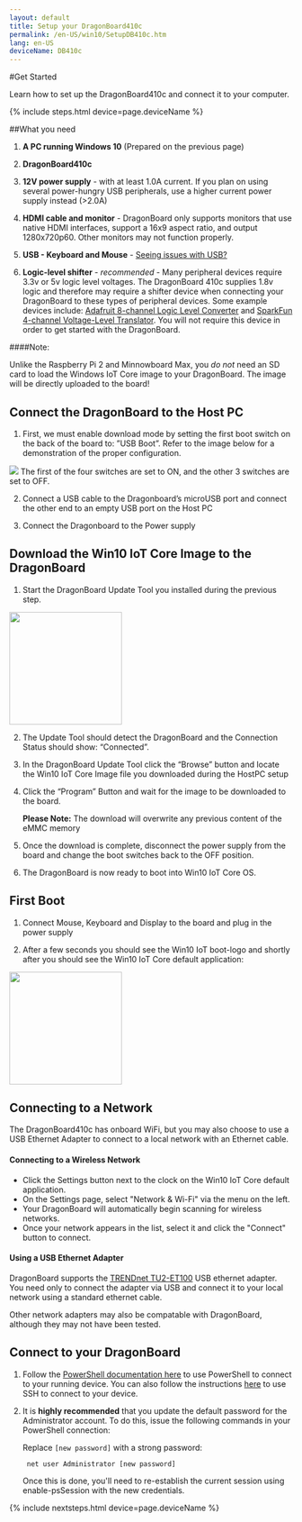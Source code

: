 ```yaml
---
layout: default
title: Setup your DragonBoard410c
permalink: /en-US/win10/SetupDB410c.htm
lang: en-US
deviceName: DB410c
---
```


#Get Started

Learn how to set up the DragonBoard410c and connect it to your computer.

{% include steps.html device=page.deviceName %}


##What you need
1. **A PC running Windows 10** (Prepared on the previous page)

2. **DragonBoard410c**

3. **12V power supply** - with at least 1.0A current.
		If you plan on using several power-hungry USB peripherals, use a higher current power supply instead (>2.0A)
		
4. **HDMI cable and monitor** - DragonBoard only supports monitors that use native HDMI interfaces, support a 16x9 aspect ratio, and output 1280x720p60. Other monitors may not function properly.

5. **USB - Keyboard and Mouse** - [Seeing issues with USB?]({{site.baseurl}}/{{page.lang}}/Faqs.htm#dragonboard)

6. **Logic-level shifter** - *recommended* - Many peripheral devices require 3.3v or 5v logic level voltages. The DragonBoard 410c supplies 1.8v logic and therefore may require a shifter device when connecting your DragonBoard to these types of peripheral devices. Some example devices include: [Adafruit 8-channel Logic Level Converter](https://www.adafruit.com/products/395) and [SparkFun 4-channel Voltage-Level Translator](https://www.sparkfun.com/products/11771). You will not require this device in order to get started with the DragonBoard.


####Note:

Unlike the Raspberry Pi 2 and Minnowboard Max, you *do not* need an SD card to load the Windows IoT Core image to your DragonBoard. The image will be directly uploaded to the board!


## Connect the DragonBoard to the Host PC
1. First, we must enable download mode by setting the first boot switch on the back of the board to: ”USB Boot”. Refer to the image below for a demonstration of the proper configuration.
<img class="image-border" src="{{site.baseurl}}/images/SetupDB410c/dragonboard_usbboot.png">
The first of the four switches are set to ON, and the other 3 switches are set to OFF.

2. Connect a USB cable to the Dragonboard’s microUSB port and connect the other end to an empty USB port on the Host PC
 
3. Connect the Dragonboard to the Power supply 


## Download the Win10 IoT Core Image to the DragonBoard
1. Start the DragonBoard Update Tool you installed during the previous step.
<img class="image-border" src="{{site.baseurl}}/images/SetupDB410c/DB410c_UpdateTool.png" height="200">

2. The Update Tool should detect the DragonBoard and the Connection Status should show: “Connected”.

3. In the DragonBoard Update Tool click the “Browse” button and locate the Win10 IoT Core Image file you downloaded during the HostPC setup

4. Click the “Program” Button and wait for the image to be downloaded to the board.
    
	**Please Note:** The download will overwrite any previous content of the eMMC memory

5. Once the download is complete, disconnect the power supply from the board and change the boot switches back to the OFF position.

6. The DragonBoard is now ready to boot into Win10 IoT Core OS.



## First Boot 
1. Connect Mouse, Keyboard and Display to the board and plug in the power supply

2. After a few seconds you should see the Win10 IoT boot-logo and shortly after you should see the Win10 IoT Core default application:
<img class="image-border" src="{{site.baseurl}}/images/SetupDB410c/DB410c_DefaultApp.jpg" height="200">

## Connecting to a Network

The DragonBoard410c has onboard WiFi, but you may also choose to use a USB Ethernet Adapter to connect to a local network with an Ethernet cable.

#### Connecting to a Wireless Network
- Click the Settings button next to the clock on the Win10 IoT Core default application.
- On the Settings page, select "Network & Wi-Fi" via the menu on the left.
- Your DragonBoard will automatically begin scanning for wireless networks.
- Once your network appears in the list, select it and click the "Connect" button to connect.

#### Using a USB Ethernet Adapter

DragonBoard supports the [TRENDnet TU2-ET100](http://www.trendnet.com/products/proddetail.asp?status=view&prod=280_TU2-ET100) USB ethernet adapter. You need only to connect the adapter via USB and connect it to your local network using a standard ethernet cable. 

Other network adapters may also be compatable with DragonBoard, although they may not have been tested.

## Connect to your DragonBoard

1. Follow the [PowerShell documentation here]({{site.baseurl}}/{{page.lang}}/win10/samples/PowerShell.htm) to use PowerShell to connect to your running device.  You can also follow the instructions [here]({{site.baseurl}}/{{page.lang}}/win10/samples/SSH.htm) to use SSH to connect to your device.

2. It is **highly recommended** that you update the default password for the Administrator account.
    To do this, issue the following commands in your PowerShell connection:

    Replace `[new password]` with a strong password:

        net user Administrator [new password]

    Once this is done, you'll need to re-establish the current session using enable-psSession with the new credentials.

	
{% include nextsteps.html device=page.deviceName %}
